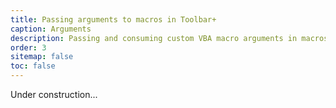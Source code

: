 ```yaml
---
title: Passing arguments to macros in Toolbar+
caption: Arguments
description: Passing and consuming custom VBA macro arguments in macros hosted in Toolbar+
order: 3
sitemap: false
toc: false
---
```

Under construction...
